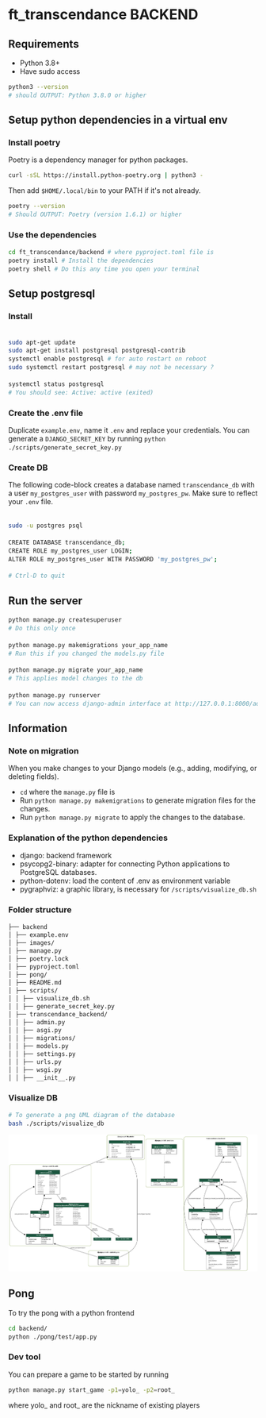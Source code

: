 # ft_transcendance BACKEND

## Requirements

- Python 3.8+
- Have sudo access

``` sh
python3 --version
# should OUTPUT: Python 3.8.0 or higher
```

## Setup python dependencies in a virtual env

### Install poetry

Poetry is a dependency manager for python packages.

``` sh
curl -sSL https://install.python-poetry.org | python3 -
```

Then add `$HOME/.local/bin` to your PATH if it's not already.

``` sh
poetry --version
# Should OUTPUT: Poetry (version 1.6.1) or higher
```

### Use the dependencies

``` sh
cd ft_transcendance/backend # where pyproject.toml file is
poetry install # Install the dependencies
poetry shell # Do this any time you open your terminal
```

## Setup postgresql

### Install

``` sh

sudo apt-get update
sudo apt-get install postgresql postgresql-contrib
systemctl enable postgresql # for auto restart on reboot
sudo systemctl restart postgresql # may not be necessary ?

systemctl status postgresql
# You should see: Active: active (exited)
```

### Create the .env file

Duplicate `example.env`, name it `.env` and replace your credentials.
You can generate a `DJANGO_SECRET_KEY` by running `python ./scripts/generate_secret_key.py`

### Create DB

The following code-block creates a database named `transcendance_db` with a user `my_postgres_user` with password `my_postgres_pw`. Make sure to reflect your `.env` file.

``` sh

sudo -u postgres psql

CREATE DATABASE transcendance_db;
CREATE ROLE my_postgres_user LOGIN;
ALTER ROLE my_postgres_user WITH PASSWORD 'my_postgres_pw';

# Ctrl-D to quit
```

## Run the server

``` sh
python manage.py createsuperuser
# Do this only once

python manage.py makemigrations your_app_name
# Run this if you changed the models.py file

python manage.py migrate your_app_name
# This applies model changes to the db

python manage.py runserver
# You can now access django-admin interface at http://127.0.0.1:8000/admin/ with the superuser credentials
```

## Information

### Note on migration

When you make changes to your Django models (e.g., adding, modifying, or deleting fields).
- `cd` where the `manage.py` file is
- Run `python manage.py makemigrations` to generate migration files for the changes.
- Run `python manage.py migrate` to apply the changes to the database.

### Explanation of the python dependencies

- django: backend framework
- psycopg2-binary: adapter for connecting Python applications to PostgreSQL databases.
- python-dotenv: load the content of .env as environment variable
- pygraphviz: a graphic library, is necessary for `/scripts/visualize_db.sh`

### Folder structure

```plaintext
├── backend
│ ├── example.env
│ ├── images/
│ ├── manage.py
│ ├── poetry.lock
│ ├── pyproject.toml
│ ├── pong/
│ ├── README.md
│ ├── scripts/
│ │ ├── visualize_db.sh
│ │ ├── generate_secret_key.py
│ ├── transcendance_backend/
│ │ ├── admin.py
│ │ ├── asgi.py
│ │ ├── migrations/
│ │ ├── models.py
│ │ ├── settings.py
│ │ ├── urls.py
│ │ ├── wsgi.py
│ │ ├── __init__.py

```

### Visualize DB

``` sh
# To generate a png UML diagram of the database
bash ./scripts/visualize_db
```

![DB visualization](images/db.png)


## Pong

To try the pong with a python frontend

``` sh
cd backend/
python ./pong/test/app.py
```

### Dev tool

You can prepare a game to be started by running

``` sh
python manage.py start_game -p1=yolo_ -p2=root_
```

where yolo_ and root_ are the nickname of existing players
